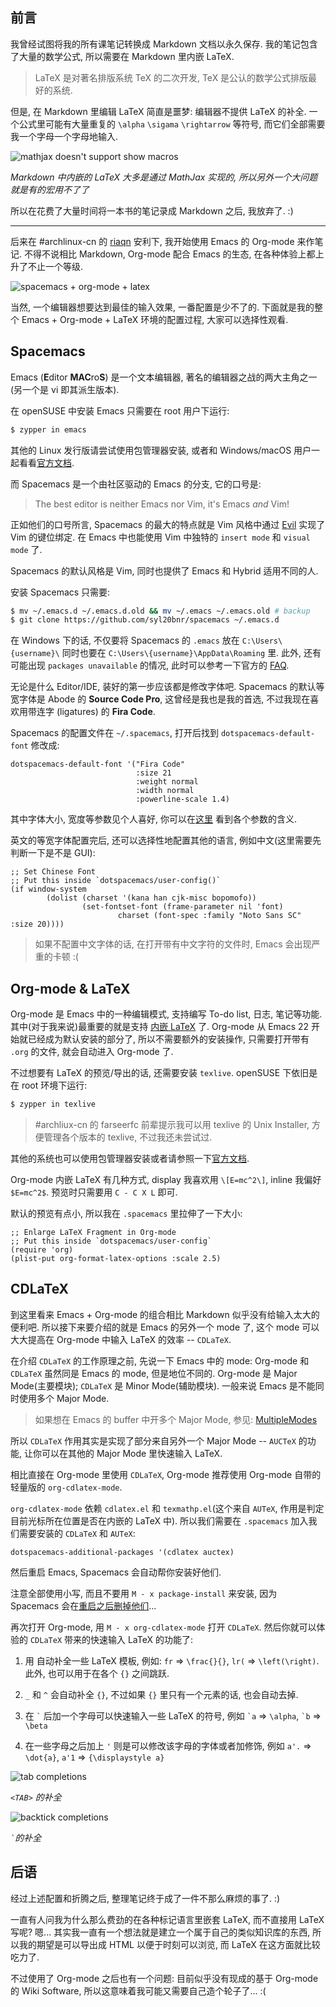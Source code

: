## 前言

我曾经试图将我的所有课笔记转换成 Markdown 文档以永久保存.
我的笔记包含了大量的数学公式, 所以需要在 Markdown 里内嵌 LaTeX.

> LaTeX 是对著名排版系统 TeX 的二次开发, TeX 是公认的数学公式排版最好的系统.

但是, 在 Markdown 里编辑 LaTeX 简直是噩梦: 编辑器不提供 LaTeX 的补全.
一个公式里可能有大量重复的 `\alpha` `\sigama` `\rightarrow` 等符号, 而它们全部需要我一个字母一个字母地输入.

![mathjax doesn't support show macros](https://c1.staticflickr.com/5/4026/35586235096_957455b2a9_o.png)

_Markdown 中内嵌的 LaTeX 大多是通过 MathJax 实现的, 所以另外一个大问题就是有的宏用不了了_

所以在花费了大量时间将一本书的笔记录成 Markdown 之后, 我放弃了. :)

---

后来在 #archlinux-cn 的 [riaqn](https://twitter.com/riaqn0) 安利下, 我开始使用 Emacs 的 Org-mode 来作笔记.
不得不说相比 Markdown, Org-mode 配合 Emacs 的生态, 在各种体验上都上升了不止一个等级.

![spacemacs + org-mode + latex](https://c1.staticflickr.com/5/4102/35238943780_858e7994a5_o.png)

当然, 一个编辑器想要达到最佳的输入效果, 一番配置是少不了的. 下面就是我的整个 Emacs + Org-mode + LaTeX 环境的配置过程, 大家可以选择性观看.

## Spacemacs

Emacs (**E**ditor **MAC**ro**S**) 是一个文本编辑器, 著名的编辑器之战的两大主角之一 (另一个是 vi 即其派生版本).

在 openSUSE 中安装 Emacs 只需要在 root 用户下运行:

```bash
$ zypper in emacs
```

其他的 Linux 发行版请尝试使用包管理器安装, 或者和 Windows/macOS 用户一起看看[官方文档](https://www.gnu.org/software/emacs/download.html).

而 Spacemacs 是一个由社区驱动的 Emacs 的分支, 它的口号是:

> The best editor is neither Emacs nor Vim, it's Emacs _and_ Vim!

正如他们的口号所言, Spacemacs 的最大的特点就是 Vim 风格中通过 [Evil](https://www.emacswiki.org/emacs/Evil) 实现了 Vim 的键位绑定.
在 Emacs 中也能使用 Vim 中独特的 `insert mode` 和 `visual mode` 了.

Spacemacs 的默认风格是 Vim, 同时也提供了 Emacs 和 Hybrid 适用不同的人.

安装 Spacemacs 只需要:

```bash
$ mv ~/.emacs.d ~/.emacs.d.old && mv ~/.emacs ~/.emacs.old # backup
$ git clone https://github.com/syl20bnr/spacemacs ~/.emacs.d
```

在 Windows 下的话, 不仅要将 Spacemacs 的 `.emacs` 放在 `C:\Users\{username}\` 同时也要在 `C:\Users\{username}\AppData\Roaming` 里.
此外, 还有可能出现 `packages unavailable` 的情况, 此时可以参考一下官方的 [FAQ](https://github.com/syl20bnr/spacemacs/blob/master/doc/FAQ.org#why-are-all-packages-unavailable).

无论是什么 Editor/IDE, 装好的第一步应该都是修改字体吧.
Spacemacs 的默认等宽字体是 Abode 的 **Source Code Pro**, 这曾经是我也是我的首选, 不过我现在喜欢用带连字 (ligatures) 的 **Fira Code**.

Spacemacs 的配置文件在 `~/.spacemacs`, 打开后找到 `dotspacemacs-default-font` 修改成:

```elisp
dotspacemacs-default-font '("Fira Code"
                            :size 21
                            :weight normal
                            :width normal
                            :powerline-scale 1.4)
```

其中字体大小, 宽度等参数见个人喜好, 你可以在[这里](https://github.com/syl20bnr/spacemacs/blob/master/doc/DOCUMENTATION.org#font) 看到各个参数的含义.

英文的等宽字体配置完后, 还可以选择性地配置其他的语言, 例如中文(这里需要先判断一下是不是 GUI):

```elisp
;; Set Chinese Font
;; Put this inside `dotspacemacs/user-config()`
(if window-system
        (dolist (charset '(kana han cjk-misc bopomofo))
                (set-fontset-font (frame-parameter nil 'font)
                        charset (font-spec :family "Noto Sans SC" :size 20))))
```

> 如果不配置中文字体的话, 在打开带有中文字符的文件时, Emacs 会出现严重的卡顿 :(

## Org-mode & LaTeX

Org-mode 是 Emacs 中的一种编辑模式, 支持编写 To-do list, 日志, 笔记等功能. 其中(对于我来说)最重要的就是支持 [内嵌 LaTeX](http://orgmode.org/manual/Embedded-LaTeX.html) 了.
Org-mode 从 Emacs 22 开始就已经成为默认安装的部分了, 所以不需要额外的安装操作, 只需要打开带有 `.org` 的文件, 就会自动进入 Org-mode 了.

不过想要有 LaTeX 的预览/导出的话, 还需要安装 `texlive`. openSUSE 下依旧是在 root 环境下运行:

```bash
$ zypper in texlive
```

> \#archliux-cn 的 farseerfc 前辈提示我可以用 texlive 的 Unix Installer, 方便管理各个版本的 texlive, 不过我还未尝试过.

其他的系统也可以使用包管理器安装或者请参照一下[官方文档](https://www.tug.org/texlive/).

Org-mode 内嵌 LaTeX 有几种方式, display 我喜欢用 `\[E=mc^2\]`, inline 我偏好 `$E=mc^2$`. 预览时只需要用 `C - C X L` 即可.

默认的预览有点小, 所以我在 `.spacemacs` 里拉伸了一下大小:

```elisp
;; Enlarge LaTeX Fragment in Org-mode
;; Put this inside `dotspacemacs/user-config`
(require 'org)
(plist-put org-format-latex-options :scale 2.5)
```

## CDLaTeX

到这里看来 Emacs + Org-mode 的组合相比 Markdown 似乎没有给输入太大的便利吧.
所以接下来要介绍的就是 Emacs 的另外一个 mode 了, 这个 mode 可以大大提高在 Org-mode 中输入 LaTeX 的效率 -- `CDLaTeX`.

在介绍 `CDLaTeX` 的工作原理之前, 先说一下 Emacs 中的 mode:
Org-mode 和 `CDLaTeX` 虽然同是 Emacs 的 mode, 但是地位不同的.
Org-mode 是 Major Mode(主要模块); `CDLaTeX` 是 Minor Mode(辅助模块). 一般来说 Emacs 是不能同时使用多个 Major Mode.

> 如果想在 Emacs 的 buffer 中开多个 Major Mode, 参见: [MultipleModes](https://www.emacswiki.org/emacs/MultipleModes)

所以 `CDLaTeX` 作用其实是实现了部分来自另外一个 Major Mode -- `AUCTeX` 的功能, 让你可以在其他的 Major Mode 里快速输入 LaTeX.

相比直接在 Org-mode 里使用 `CDLaTeX`, Org-mode 推荐使用 Org-mode 自带的轻量版的 `org-cdlatex-mode`.

`org-cdlatex-mode` 依赖 `cdlatex.el` 和 `texmathp.el`(这个来自 `AUTeX`, 作用是判定目前光标所在位置是否在内嵌的 LaTeX 中).
所以我们需要在 `.spacemacs` 加入我们需要安装的 `CDLaTeX` 和 `AUTeX`:

```elisp
dotspacemacs-additional-packages '(cdlatex auctex)
```

然后重启 Emacs, Spacemacs 会自动帮你安装好他们.

注意全部使用小写, 而且不要用 `M - x package-install` 来安装, 因为 Spacemacs 会在[重启之后删掉他们](https://github.com/syl20bnr/spacemacs/blob/master/doc/FAQ.org#why-are-packages-installed-with-package-install-automatically-deleted-by-spacemacs-when-it-boots)...

再次打开 Org-mode, 用 `M - x org-cdlatex-mode` 打开 `CDLaTeX`. 然后你就可以体验的 `CDLaTeX` 带来的快速输入 LaTeX 的功能了:

1.  用 <TAB> 自动补全一些 LaTeX 模板, 例如: `fr` => `\frac{}{}`, `lr(` => `\left(\right)`. 此外, <TAB> 也可以用于在各个 `{}` 之间跳跃.

2.  `_` 和 `^` 会自动补全 `{}`, 不过如果 `{}` 里只有一个元素的话, 也会自动去掉.

3.  在 `` ` `` 后加一个字母可以快速输入一些 LaTeX 的符号, 例如 `` `a `` => `\alpha`, `` `b `` => `\beta`

4.  在一些字母之后加上 `'` 则是可以修改该字母的字体或者加修饰, 例如 `a'.` => `\dot{a}`, `a'1` => `{\displaystyle a}`

![tab completions](https://c1.staticflickr.com/5/4068/35625649445_ed1143f084_o.png)

_`<TAB>` 的补全_

![backtick completions](https://c1.staticflickr.com/5/4011/35586234806_7a9c27dbee_o.png)

_`` ` ``的补全_

## 后语

经过上述配置和折腾之后, 整理笔记终于成了一件不那么麻烦的事了. :)

一直有人问我为什么那么费劲的在各种标记语言里嵌套 LaTeX, 而不直接用 LaTeX 写呢? 嗯... 其实我一直有一个想法就是建立一个属于自己的类似知识库的东西, 所以我的期望是可以导出成 HTML 以便于时刻可以浏览, 而 LaTeX 在这方面就比较吃力了.

不过使用了 Org-mode 之后也有一个问题: 目前似乎没有现成的基于 Org-mode 的 Wiki Software, 所以这意味着我可能又需要自己造个轮子了... :(
